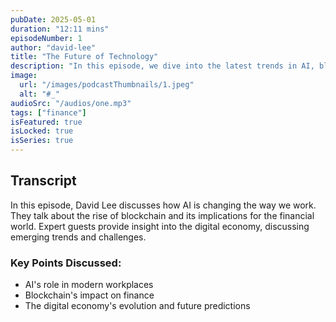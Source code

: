 ```yaml
---
pubDate: 2025-05-01
duration: "12:11 mins"
episodeNumber: 1
author: "david-lee"
title: "The Future of Technology"
description: "In this episode, we dive into the latest trends in AI, blockchain, and the digital economy, featuring insights from leading experts."
image:
  url: "/images/podcastThumbnails/1.jpeg"
  alt: "#_"
audioSrc: "/audios/one.mp3"
tags: ["finance"]
isFeatured: true
isLocked: true
isSeries: true
---
```


## Transcript

In this episode, David Lee discusses how AI is changing the way we work. They talk about the rise of blockchain and its implications for the financial world. Expert guests provide insight into the digital economy, discussing emerging trends and challenges.

### Key Points Discussed:
- AI's role in modern workplaces
- Blockchain's impact on finance
- The digital economy's evolution and future predictions

